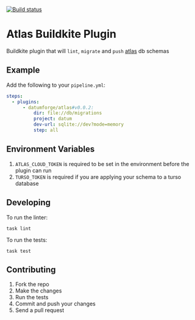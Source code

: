 [![Build status](https://badge.buildkite.com/13f3af0eff5da18c35e2f5f48831f28b395d0adee4c940c92e.svg?branch=main)](https://buildkite.com/datum/atlas-buildkite-plugin)

# Atlas Buildkite Plugin 

Buildkite plugin that will `lint`, `migrate` and `push` [atlas](https://atlasgo.io/cloud/) db schemas

## Example

Add the following to your `pipeline.yml`:

```yml
steps:
  - plugins:
      - datumforge/atlas#v0.0.2:
          dir: file://db/migrations
          project: datum
          dev-url: sqlite://dev?mode=memory
          step: all
```

## Environment Variables

1. `ATLAS_CLOUD_TOKEN` is required to be set in the environment before the plugin can run
1. `TURSO_TOKEN` is required if you are applying your schema to a turso database

## Developing

To run the linter:
```shell
task lint
```

To run the tests:

```shell
task test
```

## Contributing

1. Fork the repo
2. Make the changes
3. Run the tests
4. Commit and push your changes
5. Send a pull request
